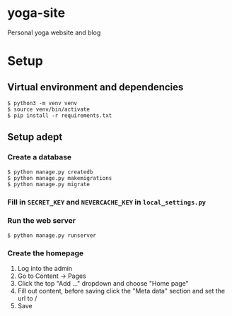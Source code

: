 # yoga-site
Personal yoga website and blog

# Setup
## Virtual environment and dependencies
```
$ python3 -m venv venv
$ source venv/bin/activate
$ pip install -r requirements.txt
```
## Setup adept
###  Create a database
```
$ python manage.py createdb
$ python manage.py makemigrations
$ python manage.py migrate
```
### Fill in `SECRET_KEY` and `NEVERCACHE_KEY` in `local_settings.py`
###  Run the web server
```
$ python manage.py runserver
```
### Create the homepage
1.  Log into the admin
2.  Go to Content -> Pages
3.  Click the top "Add ..." dropdown and choose "Home page"
4.  Fill out content, before saving click the "Meta data" section and set the url to /
5.  Save
